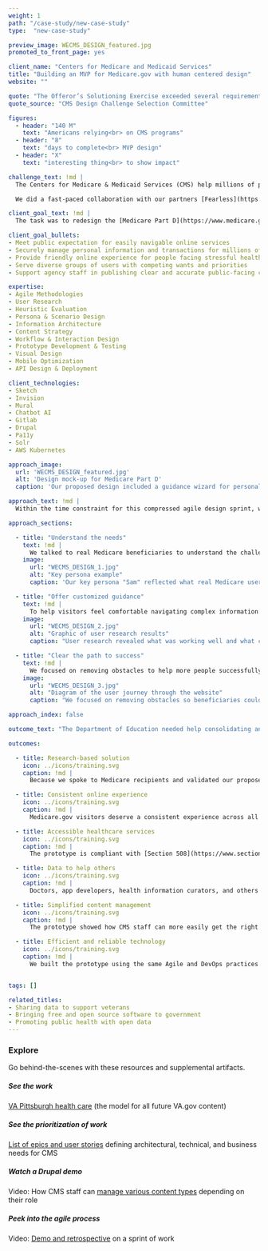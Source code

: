 ```yaml
---
weight: 1
path: "/case-study/new-case-study"
type:  "new-case-study"

preview_image: WECMS_DESIGN_featured.jpg
promoted_to_front_page: yes

client_name: "Centers for Medicare and Medicaid Services"
title: "Building an MVP for Medicare.gov with human centered design"
website: ""

quote: "The Offeror’s Solutioning Exercise exceeded several requirements … This gives the Government confidence the Offeror will exceed most contract objectives as well. The overall rating for this factor is Excellent."
quote_source: "CMS Design Challenge Selection Committee"

figures:
  - header: "140 M"
    text: "Americans relying<br> on CMS programs"
  - header: "8"
    text: "days to complete<br> MVP design"
  - header: "X"
    text: "interesting thing<br> to show impact"

challenge_text: !md |
  The Centers for Medicare & Medicaid Services (CMS) help millions of people every year find and enroll in health care programs. Planning a large-scale web and content management project to improve the customer experience of their multiple websites, the agency launched a design challenge for the vendors that were finalists for the contract.

  We did a fast-paced collaboration with our partners [Fearless](https://fearless.tech/) and [KPMG](https://www.kpmg.us/) to submit deliverables in just 8 business days (including page designs, content recommendations, an API, and a clickable prototype with a smart chatbot). Our team won the challenge because the agency saw we could help them achieve their goal to better serve Medicare beneficiaries.

client_goal_text: !md |
  The task was to redesign the [Medicare Part D](https://www.medicare.gov/drug-coverage-part-d) section of the medicare.gov website, which helps people understand insurance options for their medication needs. For all their digital platforms, CMS needs to:

client_goal_bullets:
- Meet public expectation for easily navigable online services
- Securely manage personal information and transactions for millions of beneficiaries
- Provide friendly online experience for people facing stressful health situations
- Serve diverse groups of users with competing wants and priorities
- Support agency staff in publishing clear and accurate public-facing content

expertise:
- Agile Methodologies
- User Research
- Heuristic Evaluation
- Persona & Scenario Design
- Information Architecture
- Content Strategy
- Workflow & Interaction Design
- Prototype Development & Testing
- Visual Design
- Mobile Optimization
- API Design & Deployment

client_technologies:
- Sketch
- Invision
- Mural
- Chatbot AI
- Gitlab
- Drupal
- Pa11y
- Solr
- AWS Kubernetes

approach_image:
  url: 'WECMS_DESIGN_featured.jpg' 
  alt: 'Design mock-up for Medicare Part D'
  caption: 'Our proposed design included a guidance wizard for personalized exploration of medical benefits.' 

approach_text: !md | 
  Within the time constraint for this compressed agile design sprint, we conducted lean versions of the activities we would normally do to make sure the site was effective for Medicare recipients. Daily collaboration among all team members, from Design to DevOps to Developers, allowed us to quickly test and iterate on every step.  We used [Drupal](https://www.drupal.org/industries/government) as our preferred open source platform and the [CMS design system](https://design.cms.gov/), which builds on the U.S. Web Design System. Together, these tools provide a solid foundation for accessible [government websites](https://medium.com/civicactions/4-ways-to-improve-government-accessibility-through-open-source-8e20fabc7281) — a key goal for agencies like CMS that serve diverse and aging populations.  Human Centered Design played a critical role in our process of building a site that would be intuitive and useful to older Americans seeking information about their drug coverage options.

approach_sections:

  - title: "Understand the needs"
    text: !md |
      We talked to real Medicare beneficiaries to understand the challenges they faced in navigating the site. Based on what they said, we created a [key persona](https://drive.google.com/file/d/19f_pUBSrIRxDJdnvNa4uROiP_QwQKWoh/view?usp=sharing) to drive our scenario-based approach —  ensuring that our work solved real problems and created value for users. We also evaluated the existing site to see how well it met [standards for usability](https://www.nngroup.com/articles/ten-usability-heuristics/).
    image: 
      url: "WECMS_DESIGN_1.jpg"
      alt: "Key persona example"
      caption: 'Our key persona "Sam" reflected what real Medicare users think and feel as they use the site.'

  - title: "Offer customized guidance"
    text: !md |
      To help visitors feel comfortable navigating complex information about benefits coverage, we created several experience options for them to choose from. They could explore the site on their own, use the guidance wizard, or ask questions of the interactive chat bot. We also improved the Search function to deliver more relevant results. 
    image: 
      url: "WECMS_DESIGN_2.jpg"
      alt: "Graphic of user research results"
      caption: "User research revealed what was working well and what could be improved."

  - title: "Clear the path to success"
    text: !md |
      We focused on removing obstacles to help more people successfully find the information they needed. This was done through intuitive navigation and labels, scannable and actionable content, and a refreshed, accessible design. We tested our solutions with users and iterated based on their feedback.
    image: 
      url: "WECMS_DESIGN_3.jpg"
      alt: "Diagram of the user journey through the website"
      caption: "We focused on removing obstacles so beneficiaries could easily find impotant and relevant information."

approach_index: false

outcome_text: "The Department of Education needed help consolidating and updating the collection of websites for the Literacy and Information Communication System (LINCS)."

outcomes:

  - title: Research-based solution
    icon: ../icons/training.svg
    caption: !md |
      Because we spoke to Medicare recipients and validated our proposed solutions with them, CMS knows that real user needs will be met with the redesigned site, helping people access benefits more easily. 

  - title: Consistent online experience
    icon: ../icons/training.svg
    caption: !md |
      Medicare.gov visitors deserve a consistent experience across all parts of the site, on any device. Our design uses a mobile-first approach and a color palette that provides smooth transitions between pages. 

  - title: Accessible healthcare services
    icon: ../icons/training.svg
    caption: !md |
      The prototype is compliant with [Section 508](https://www.section508.gov/blog/accessibility-news-the-section-508-Update), using intuitive design and clear language to make complex medical insurance information easily accessible by the broadest possible representation of the public. 

  - title: Data to help others
    icon: ../icons/training.svg
    caption: !md |
      Doctors, app developers, health information curators, and others can pull valuable Medicare data for their own use through the API integration we created using the JSON:API that is part of Drupal core.

  - title: Simplified content management
    icon: ../icons/training.svg
    caption: !md |
      The prototype showed how CMS staff can more easily get the right information to the right people using templates and workflows in Drupal, customized for the agency’s various departments and content needs. 

  - title: Efficient and reliable technology
    icon: ../icons/training.svg
    caption: !md |
      We built the prototype using the same Agile and DevOps practices that we would on a larger scale — with streamlined workflows that allow us to build, test, and deploy new code quickly and securely. 


tags: []

related_titles:
- Sharing data to support veterans
- Bringing free and open source software to government
- Promoting public health with open data
---
```


### Explore

Go behind-the-scenes with these resources and supplemental artifacts.

##### See the work  
[VA Pittsburgh health care](https://www.va.gov/pittsburgh-health-care/) (the model for all future VA.gov content)

##### See the prioritization of work
[List of epics and user stories](https://drive.google.com/file/d/1vsnHz0AwXDr5PFeugboi-DwcOS62AGlF/view?usp=sharing) defining architectural, technical, and business needs for CMS

##### Watch a Drupal demo
Video: How CMS staff can [manage various content types](https://drive.google.com/file/d/1U6lmMtyuzj3ip1Veh1e3_8R1epzPUA6q/view?usp=sharing) depending on their role

##### Peek into the agile process
Video: [Demo and retrospective](https://drive.google.com/file/d/1sabKhbf89t50hsEX8pl63u_9fG6lzOjz/view?usp=sharing) on a sprint of work
